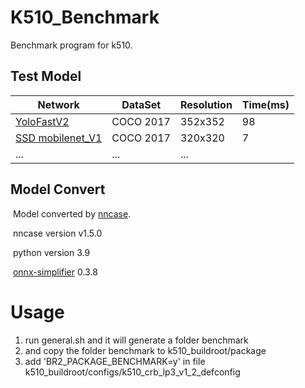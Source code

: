 # K510_Benchmark

Benchmark program for k510.

## Test Model

| Network                                                      | DataSet   | Resolution | Time(ms) |
| ------------------------------------------------------------ | --------- | ---------- | -------- |
| [YoloFastV2](https://github.com/dog-qiuqiu/Yolo-FastestV2) | COCO 2017 | 352x352    | 98       |
| [SSD mobilenet_V1](https://tfhub.dev/iree/lite-model/ssd_mobilenet_v1_100_320/fp32/default/1) | COCO 2017 | 320x320    | 7        |
| ...                                                          | ...       | ...        |          |

## Model Convert

​	Model converted by [nncase](https://github.com/kendryte/nncase).

​	nncase version v1.5.0

​	python version 3.9

​	[onnx-simplifier](https://github.com/daquexian/onnx-simplifier) 0.3.8

# Usage

1. run general.sh and it will generate a folder benchmark
2. and copy the folder benchmark to k510_buildroot/package
3. add 'BR2_PACKAGE_BENCHMARK=y' in file k510_buildroot/configs/k510_crb_lp3_v1_2_defconfig
